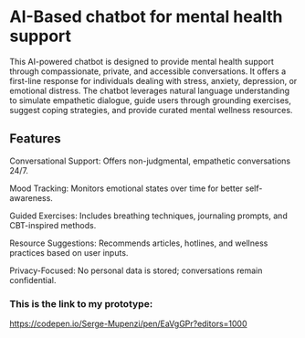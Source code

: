 # AI-Based chatbot for mental health support

This AI-powered chatbot is designed to provide mental health support through compassionate, private, and accessible conversations. It offers a first-line response for individuals dealing with stress, anxiety, depression, or emotional distress. The chatbot leverages natural language understanding to simulate empathetic dialogue, guide users through grounding exercises, suggest coping strategies, and provide curated mental wellness resources.

## Features
Conversational Support: Offers non-judgmental, empathetic conversations 24/7.

Mood Tracking: Monitors emotional states over time for better self-awareness.

Guided Exercises: Includes breathing techniques, journaling prompts, and CBT-inspired methods.

Resource Suggestions: Recommends articles, hotlines, and wellness practices based on user inputs.

Privacy-Focused: No personal data is stored; conversations remain confidential.

### This is the link to my prototype:
https://codepen.io/Serge-Mupenzi/pen/EaVgGPr?editors=1000
